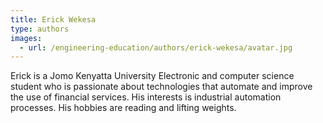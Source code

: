 ```yaml
---
title: Erick Wekesa
type: authors
images:
  - url: /engineering-education/authors/erick-wekesa/avatar.jpg 
---
```

Erick is a Jomo Kenyatta University Electronic and computer science student who is passionate about technologies that automate and improve the use of financial services. His interests is industrial automation processes. His hobbies are reading and lifting weights.